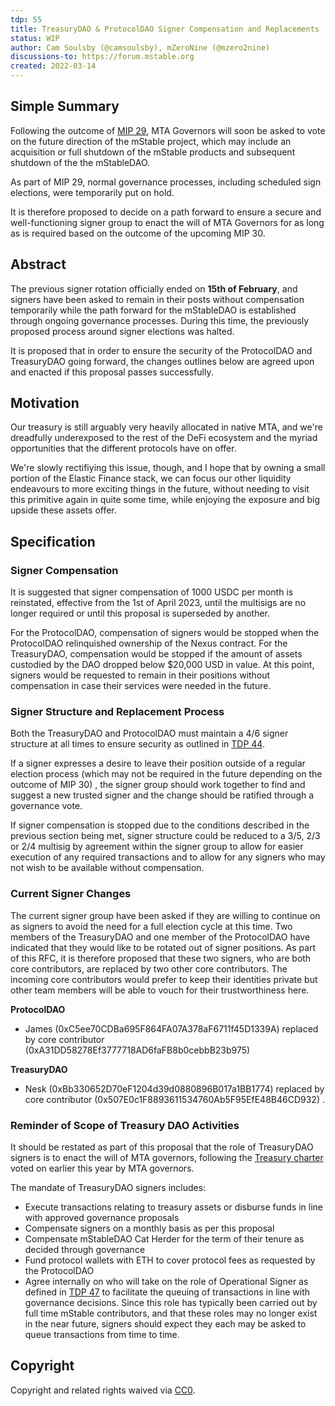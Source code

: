 ```yaml
---
tdp: 55
title: TreasuryDAO & ProtocolDAO Signer Compensation and Replacements
status: WIP
author: Cam Soulsby (@camsoulsby), mZeroNine (@mzero2nine)
discussions-to: https://forum.mstable.org
created: 2022-03-14
---
```


## Simple Summary

Following the outcome of [MIP 29](./mip-29), MTA Governors will soon be asked to vote on the future direction of the mStable project, which may include an acquisition or full shutdown of the mStable products and subsequent shutdown of the the mStableDAO.

As part of MIP 29, normal governance processes, including scheduled sign elections, were temporarily put on hold.

It is therefore proposed to decide on a path forward to ensure a secure and well-functioning signer group to enact the will of MTA Governors for as long as is required based on the outcome of the upcoming MIP 30.

## Abstract

The previous signer rotation officially ended on **15th of February**, and signers have been asked to remain in their posts without compensation temporarily while the path forward for the mStableDAO is established through ongoing governance processes. During this time, the previously proposed process around signer elections was halted.

It is proposed that in order to ensure the security of the ProtocolDAO and TreasuryDAO going forward, the changes outlines below are agreed upon and enacted if this proposal passes successfully. 

## Motivation

Our treasury is still arguably very heavily allocated in native MTA, and we're dreadfully underexposed to the rest of the DeFi ecosystem and the myriad opportunities that the different protocols have on offer. 

We're slowly rectifiying this issue, though, and I hope that by owning a small portion of the Elastic Finance stack, we can focus our other liquidity endeavours to more exciting things in the future, without needing to visit this primitive again in quite some time, while enjoying the exposure and big upside these assets offer.

## Specification

### Signer Compensation

It is suggested that signer compensation of 1000 USDC per month is reinstated, effective from the 1st of April 2023, until the multisigs are no longer required or until this proposal is superseded by another. 

For the ProtocolDAO, compensation of signers would be stopped when the ProtocolDAO relinquished ownership of the Nexus contract. For the TreasuryDAO, compensation would be stopped if the amount of assets custodied by the DAO dropped below $20,000 USD in value. At this point, signers would be requested to remain in their positions without compensation in case their services were needed in the future.

### Signer Structure and Replacement Process

Both the TreasuryDAO and ProtocolDAO must maintain a 4/6 signer structure at all times to ensure security as outlined in [TDP 44](https://forum.mstable.org/t/tdp-44-mstabledao-restructure/887/16?u=tclochard). 

If a signer expresses a desire to leave their position outside of a regular election process (which may not be required in the future depending on the outcome of MIP 30) , the signer group should work together to find and suggest a new trusted signer and the change should be ratified through a governance vote.

If signer compensation is stopped due to the conditions described in the previous section being met, signer structure could be reduced to a 3/5, 2/3 or 2/4 multisig by agreement within the signer group to allow for easier execution of any required transactions and to allow for any signers who may not wish to be available without compensation.

### Current Signer Changes

The current signer group have been asked if they are willing to continue on as signers to avoid the need for a full election cycle at this time. Two members of the TreasuryDAO and one member of the ProtocolDAO have indicated that they would like to be rotated out of signer positions. As part of this RFC, it is therefore proposed that these two signers, who are both core contributors, are replaced by two other core contributors. The incoming core contributors would prefer to keep their identities private but other team members will be able to vouch for their trustworthiness here.

**ProtocolDAO**

- James (0xC5ee70CDBa695F864FA07A378aF6711f45D1339A) replaced by core contributor (0xA31DD58278Ef3777718AD6faFB8b0cebbB23b975)

**TreasuryDAO**

- Nesk (0xBb330652D70eF1204d39d0880896B017a1BB1774) replaced by core contributor (0x507E0c1F8893611534760Ab5F95EfE48B46CD932) .

### Reminder of Scope of Treasury DAO Activities

It should be restated as part of this proposal that the role of TreasuryDAO signers is to enact the will of MTA governors, following the [Treasury charter](https://forum.mstable.org/t/tdp-51-treasurydao-charter/947) voted on earlier this year by MTA governors.  

The mandate of TreasuryDAO signers includes:

- Execute transactions relating to treasury assets or disburse funds in line with approved governance proposals
- Compensate signers on a monthly basis as per this proposal
- Compensate mStableDAO Cat Herder for the term of their tenure as decided through governance
- Fund protocol wallets with ETH to cover protocol fees as requested by the ProtocolDAO
- Agree internally on who will take on the role of Operational Signer as defined in [TDP 47](https://forum.mstable.org/t/tdp-47-mstable-restructure-compensation-model-subdao-funding-request-framework/897) to facilitate the queuing of transactions in line with governance decisions. Since this role has typically been carried out by full time mStable contributors, and that these roles may no longer exist in the near future, signers should expect they each may be asked to queue transactions from time to time.

## Copyright

Copyright and related rights waived via [CC0](https://creativecommons.org/publicdomain/zero/1.0/).
